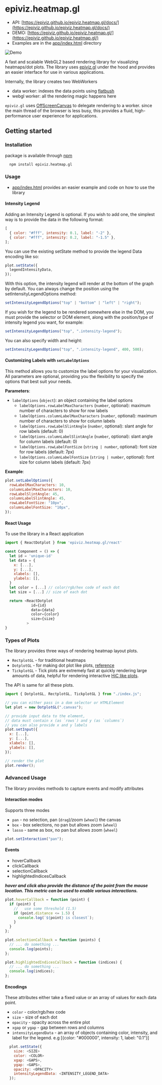 # epiviz.heatmap.gl

- API: [https://epiviz.github.io/epiviz.heatmap.gl/docs/](https://epiviz.github.io/epiviz.heatmap.gl/docs/)
- DEMO: [https://epiviz.github.io/epiviz.heatmap.gl/](https://epiviz.github.io/epiviz.heatmap.gl/)
- Examples are in the [app/index.html](./app/index.html) directory

![Demo](./assets/epiviz.heatmap.gl.png)

A fast and scalable WebGL2 based rendering library for visualizing heatmaps/dot plots. The library uses [epiviz.gl](https://github.com/epiviz/epiviz.gl) under the hood and provides an easier interface for use in various applications.

Internally, the library creates two WebWorkers

- data worker: indexes the data points using [flatbush](https://github.com/mourner/flatbush)
- webgl worker: all the rendering magic happens here

`epiviz.gl` uses [OffScreenCanvas](https://developer.mozilla.org/en-US/docs/Web/API/OffscreenCanvas) to delegate rendering to a worker. since the main thread of the browser is less busy, this provides a fluid, high-performance user experience for applications.

## Getting started

### Installation

package is available through [npm](https://www.npmjs.com/package/epiviz.heatmap.gl)

```sh
  npm install epiviz.heatmap.gl
```

### Usage

- [app/index.html](./app/index.html) provides an easier example and code on how to use the library

#### Intensity Legend

Adding an Intensity Legend is optional. If you wish to add one, the simplest way is to provide the data in the following format:

```javascript
[
  { color: "#fff", intensity: 0.1, label: "-2" },
  { color: "#fff", intensity: 0.2, label: "-1.5" },
];
```

You can use the existing setState method to provide the legend Data encoding like so:

```javascript
plot.setState({
  legendIntensityData,
});
```

With this option, the intensity legend will render at the bottom of the graph by default. You can always change the position using the setIntensityLegendOptions method:

```javascript
setIntensityLegendOptions("top" | "bottom" | "left" | "right");
```

If you wish for the legend to be rendered somewhere else in the DOM, you must provide the selector or DOM element, along with the position/type of intensity legend you want, for example:

```javascript
setIntensityLegendOptions("top", ".intensity-legend");
```

You can also specify width and height:

```javascript
setIntensityLegendOptions("top", ".intensity-legend", 400, 500);
```

#### Customizing Labels with `setLabelOptions`

This method allows you to customize the label options for your visualization. All parameters are optional, providing you the flexibility to specify the options that best suit your needs.

**Parameters**:

- `labelOptions` (`object`): an object containing the label options
  - `labelOptions.rowLabelMaxCharacters` (`number`, optional): maximum number of characters to show for row labels
  - `labelOptions.columnLabelMaxCharacters` (`number`, optional): maximum number of characters to show for column labels
  - `labelOptions.rowLabelSlintAngle` (`number`, optional): slant angle for row labels (default: 0)
  - `labelOptions.columnLabelSlintAngle` (`number`, optional): slant angle for column labels (default: 0)
  - `labelOptions.rowLabelFontSize` (`string | number`, optional): font size for row labels (default: 7px)
  - `labelOptions.columnLabelFontSize` (`string | number`, optional): font size for column labels (default: 7px)

**Example**:

```javascript
plot.setLabelOptions({
  rowLabelMaxCharacters: 10,
  columnLabelMaxCharacters: 10,
  rowLabelSlintAngle: 45,
  columnLabelSlintAngle: 45,
  rowLabelFontSize: "10px",
  columnLabelFontSize: "10px",
});
```

#### React Usage

To use the library in a React application

```javascript
import { ReactDotplot } from 'epiviz.heatmap.gl/react'

const Component = () => {
  let id = 'unique-id'
  let data = {
    x: [...],
    y: [...],
    xlabels: [],
    ylabels: [],
  }
  let color = [...] // color/rgb/hex code of each dot
  let size = [...] // size of each dot

  return <ReactDotplot
            id={id}
            data={data}
            color={color}
            size={size}
          >
}
```

### Types of Plots

The library provides three ways of rendering heatmap layout plots.

- `RectplotGL` - for traditional heatmaps
- `DotplotGL` - for making dot plot like plots, [reference](https://divingintogeneticsandgenomics.rbind.io/post/clustered-dotplot-for-single-cell-rnaseq/)
- `TickplotGL` - Tick plots are extremely fast at quickly rendering large amounts of data, helpful for rendering interactive [HiC like plots](https://www.bioinformatics.babraham.ac.uk/projects/seqmonk/Help/3%20Visualisation/3.2%20Figures%20and%20Graphs/3.2.12%20The%20HiC%20Heatmap%20Plot.html#:~:text=The%20HiC%20heatmap%20plot%20is,DataStore%20is%20a%20HiC%20dataset.).

The API is same for all these plots.

```js
import { DotplotGL, RectplotGL, TickplotGL } from "./index.js";

// you can either pass in a dom selector or HTMLElement
let plot = new DotplotGL(".canvas");

// provide input data to the element,
// data must contain x (as `rows`) and y (as `columns`)
// you can also provide x and y labels
plot.setInput({
  x: [...],
  y: [...],
  xlabels: [],
  ylabels: [],
});

// render the plot
plot.render();
```

### Advanced Usage

The library provides methods to capture events and modify attributes

#### Interaction modes

Supports three modes

- `pan` - no selection, pan (`drag`)/zoom (`wheel`) the canvas
- `box` - box selections, no pan but allows zoom (`wheel`)
- `lasso` - same as box, no pan but allows zoom (`wheel`)

```js
plot.setInteraction("pan");
```

#### Events

- hoverCallback
- clickCallback
- selectionCallback
- highlightedIndicesCallback

**_hover and click also provide the distance of the point from the mouse location. This metric can be used to enable various interactions._**

```js
plot.hoverCallback = function (point) {
  if (point) {
    //   use some threshold (1.5)
    if (point.distance <= 1.5) {
      console.log(`${point} is closest`);
    }
  }
};

plot.selectionCallback = function (points) {
  // ... do something ...
  console.log(points);
};

plot.highlightedIndicesCallback = function (indices) {
  // ... do something ...
  console.log(indices);
};
```

#### Encodings

These attributes either take a fixed value or an array of values for each data point.

- `color` - color/rgb/hex code
- `size` - size of each dot
- `opacity` - opacity across the entire plot
- `xgap` or `ygap` - gap between rows and columns
- `intensityLegendData` - an array of objects containing color, intensity, and label for the legend.
  e.g [{color: "#000000", intensity: 1, label: "0.1"}]

```js
  plot.setState({
    size: <SIZE>
    color: <COLOR>
    xgap: <GAPS>,
    ygap: <GAPS>,
    opacity: <OPACITY>
    intensityLegendData: <INTENSITY_LEGEND_DATA>
  });
```
